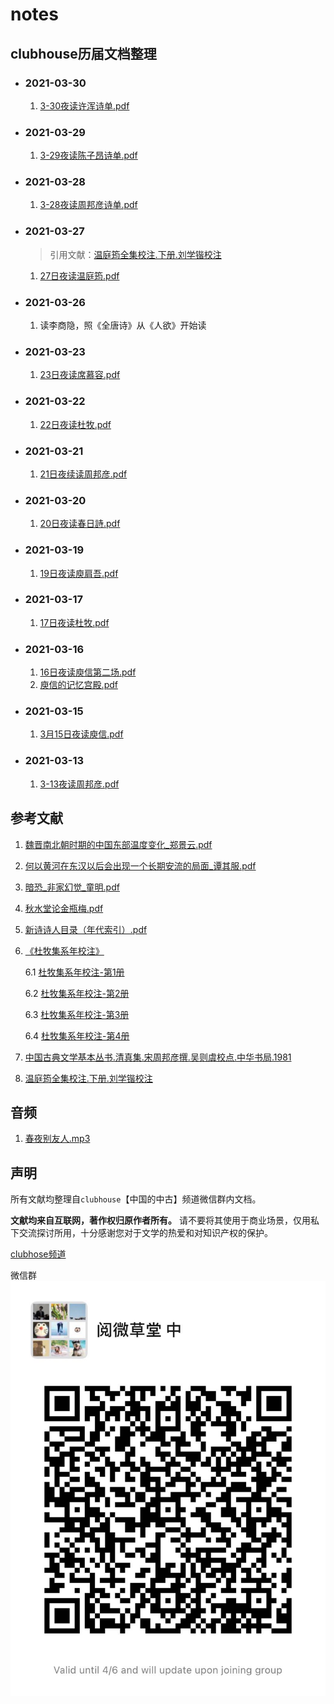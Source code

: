 # notes
## clubhouse历届文档整理

- ### 2021-03-30
  1. [3-30夜读许浑诗单.pdf](mettings/2021-03-30/3-30夜读许浑诗单.pdf)

- ### 2021-03-29
  1. [3-29夜读陈子昂诗单.pdf](mettings/2021-03-29/3-29夜读陈子昂诗单.pdf)

- ### 2021-03-28
  1. [3-28夜读周邦彦诗单.pdf](mettings/2021-03-28/3-28夜读周邦彦诗单.pdf)
 
- ### 2021-03-27
  > 引用文献：[温庭筠全集校注.下册.刘学锴校注](./references/温庭筠全集校注.下册.刘学锴校注.pdf)
  1. [27日夜读温庭筠.pdf](mettings/2021-03-27/3-27读温庭筠诗单.pdf)
   

- ### 2021-03-26
  1. 读李商隐，照《全唐诗》从《人欲》开始读
- ### 2021-03-23
  1. [23日夜读席慕容.pdf](mettings/2021-03-23/23日夜读席慕容.pdf)

- ### 2021-03-22
  1. [22日夜读杜牧.pdf](mettings/2021-03-22/3-22夜读杜牧诗.pdf)

- ### 2021-03-21
  1. [21日夜续读周邦彦.pdf](mettings/2021-03-21/3-21日夜续读周邦彦.pdf)

- ### 2021-03-20
  1. [20日夜读春日詩.pdf](mettings/2021-03-20/3月20日春日詩.pdf)
   
- ### 2021-03-19
  1. [19日夜读庾肩吾.pdf](mettings/2021-03-19/3-19日夜读庾肩吾.pdf)

- ### 2021-03-17
  1. [17日夜读杜牧.pdf](mettings/2021-03-17/杜牧.pdf)

- ### 2021-03-16
  1. [16日夜读庾信第二场.pdf](mettings/2021-03-16/16日夜。庾信第二场。.pdf)
  2. [庾信的记忆宫殿.pdf](mettings/2021-03-16/庾信的记忆宫殿.pdf)

- ### 2021-03-15
  1. [3月15日夜读庾信.pdf](mettings/2021-03-15/3月15日夜读庾信.pdf)

- ### 2021-03-13
  1. [3-13夜读周邦彦.pdf](mettings/2021-03-13/3:13夜读周邦彦.pdf)


## 参考文献

1. [魏晋南北朝时期的中国东部温度变化_郑景云.pdf](references/魏晋南北朝时期的中国东部温度变化_郑景云.pdf)

2. [何以黄河在东汉以后会出现一个长期安流的局面_谭其服.pdf](references/何以黄河在东汉以后会出现一个长期安流的局面_谭其服.pdf)
   
3. [暗恐_非家幻觉_童明.pdf](./references/暗恐_非家幻觉_童明.pdf)
   
4. [秋水堂论金瓶梅.pdf](./references/秋水堂论金瓶梅.pdf)
   
5. [新诗诗人目录（年代索引）.pdf](./references/新诗诗人目录(年代索引).pdf)

6. [《杜牧集系年校注》](./references/杜牧集系年校注_全四册/index.md)  

    6.1 [杜牧集系年校注-第1册](./references/杜牧集系年校注_全四册/杜牧集系年校注-第1册.pdf)  
  
    6.2 [杜牧集系年校注-第2册](./references/杜牧集系年校注_全四册/杜牧集系年校注-第2册.pdf)  

    6.3 [杜牧集系年校注-第3册](./references/杜牧集系年校注_全四册/杜牧集系年校注-第3册.pdf)  

    6.4 [杜牧集系年校注-第4册](./references/杜牧集系年校注_全四册/杜牧集系年校注-第4册.pdf)  
  
7. [中国古典文学基本丛书.清真集.宋周邦彦撰.吴则虞校点.中华书局.1981](./references/中国古典文学基本丛书.清真集.宋周邦彦撰.吴则虞校点.中华书局.1981.pdf)

8. [温庭筠全集校注.下册.刘学锴校注](./references/温庭筠全集校注.下册.刘学锴校注.pdf)



## 音频
1. [春夜别友人.mp3](./assets/audio/春夜别友人.mp3)

## 声明
所有文献均整理自`clubhouse`【中国的中古】频道微信群内文档。

**文献均来自互联网，著作权归原作者所有。** 请不要将其使用于商业场景，仅用私下交流探讨所用，十分感谢您对于文学的热爱和对知识产权的保护。

[clubhose频道](https://www.joinclubhouse.com/club/%E4%B8%AD%E5%9C%8B%E7%9A%84%E4%B8%AD%E5%8F%A4)

微信群
![微信群](./assets/images/wechat_group.jpg)
